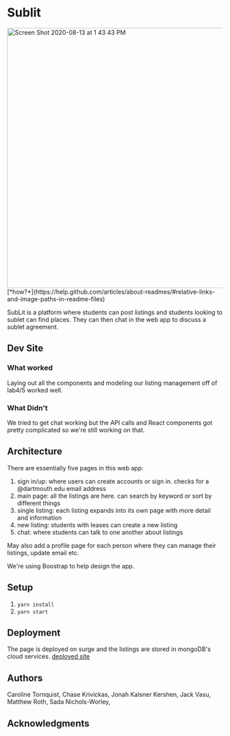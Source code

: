 # Sublit

<img width="608" alt="Screen Shot 2020-08-13 at 1 43 43 PM" src="https://user-images.githubusercontent.com/62867125/90168444-17472880-dd6b-11ea-922d-962cfbbc5aeb.png">
[*how?*](https://help.github.com/articles/about-readmes/#relative-links-and-image-paths-in-readme-files)

SubLit is a platform where students can post listings and students looking to sublet can find places. They can then chat in the web app to discuss a sublet agreement.

## Dev Site
### What worked
Laying out all the components and modeling our listing management off of lab4/5 worked well. 

### What Didn't 
We tried to get chat working but the API calls and React components got pretty complicated so we're still working on that. 

## Architecture

There are essentially five pages in this web app:  
1. sign in/up: where users can create accounts or sign in. checks for a @dartmouth.edu email address  
2. main page: all the listings are here. can search by keyword or sort by different things  
3. single listing: each listing expands into its own page with more detail and information
4. new listing: students with leases can create a new listing
5. chat: where students can talk to one another about listings

May also add a profile page for each person where they can manage their listings, update email etc. 

We're using Boostrap to help design the app. 


## Setup

1. `yarn install`
2. `yarn start`

## Deployment

The page is deployed on surge and the listings are stored in mongoDB's cloud services. 
[deployed site](http://sublit.surge.sh/)


## Authors
Caroline Tornquist, Chase Krivickas, Jonah Kalsner Kershen, Jack Vasu, Matthew Roth, Sada Nichols-Worley,

## Acknowledgments
